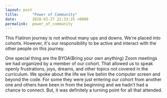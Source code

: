 ```yaml
---
layout: post
title:      "Power of Community"
date:       2020-03-27 22:33:25 +0000
permalink:  power_of_community
---
```


This Flatiron journey is not without many ups and downs. We're placed into cohorts. However, it's our responsibility to be active and interact with the other people on this journey. 

One special thing are the BYOA(Bring your own anything) Zoom meetings we had organized by a member of our cohort. That allowed us to speak openly frustrations, joys, dreams, and other topics not covered in the curriculum. We spoke about the life we live behin the computer screen and beyond the code. For some they were just entering our cohort from another one and others have been in from the beginning and we hadn't had a chance to connect. But, it was definitely a turning point for all that attended. 
